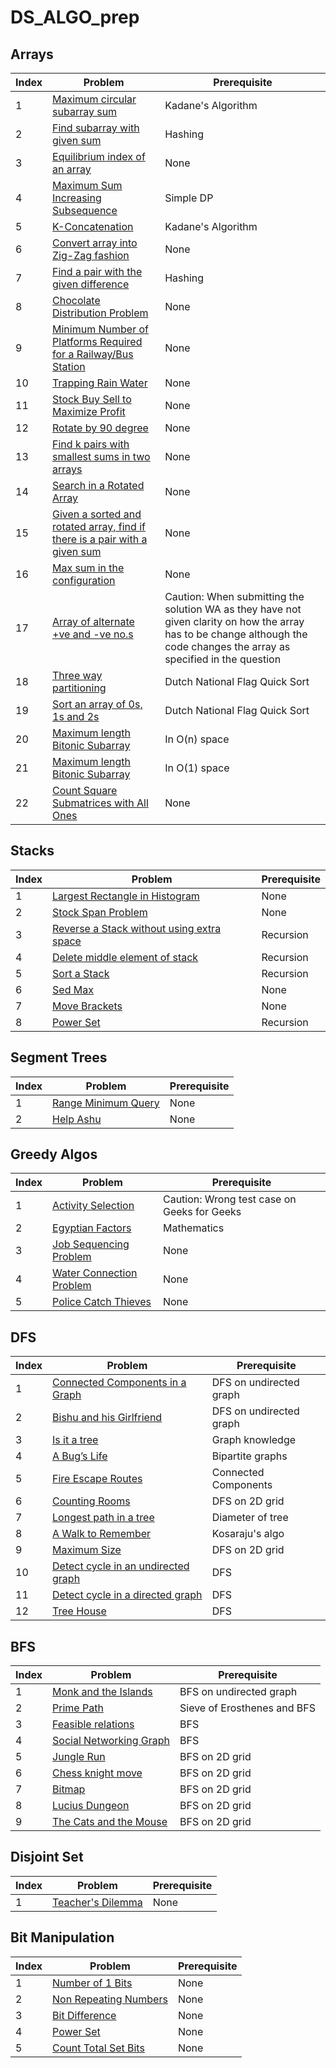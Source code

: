 # DS_ALGO_prep

## Arrays
| Index | Problem | Prerequisite |  
| --- | --- | --- | 
| 1 | [Maximum circular subarray sum](https://practice.geeksforgeeks.org/problems/max-circular-subarray-sum/0) | Kadane's Algorithm |  
| 2 | [Find subarray with given sum](https://practice.geeksforgeeks.org/problems/subarray-with-given-sum/0) | Hashing |  
| 3 | [Equilibrium index of an array](https://practice.geeksforgeeks.org/problems/equilibrium-point/0) | None |
| 4 | [Maximum Sum Increasing Subsequence](https://practice.geeksforgeeks.org/problems/maximum-sum-increasing-subsequence/0) | Simple DP |
| 5 | [K-Concatenation](https://www.codechef.com/problems/KCON) | Kadane's Algorithm |
| 6 | [Convert array into Zig-Zag fashion](https://practice.geeksforgeeks.org/problems/convert-array-into-zig-zag-fashion/0) | None |
| 7 | [Find a pair with the given difference](https://practice.geeksforgeeks.org/problems/find-pair-given-difference/0) | Hashing |
| 8 | [Chocolate Distribution Problem](https://www.geeksforgeeks.org/chocolate-distribution-problem/) | None |
| 9 | [Minimum Number of Platforms Required for a Railway/Bus Station](https://practice.geeksforgeeks.org/problems/minimum-platforms/0) | None |
| 10 | [Trapping Rain Water](https://practice.geeksforgeeks.org/problems/trapping-rain-water/0) | None |
| 11 | [Stock Buy Sell to Maximize Profit](https://practice.geeksforgeeks.org/problems/stock-buy-and-sell/0) | None |
| 12 | [Rotate by 90 degree](https://practice.geeksforgeeks.org/problems/rotate-by-90-degree/0) | None |
| 13 | [Find k pairs with smallest sums in two arrays](https://www.geeksforgeeks.org/find-k-pairs-smallest-sums-two-arrays/) | None |
| 14 | [Search in a Rotated Array](https://practice.geeksforgeeks.org/problems/search-in-a-rotated-array/0) | None |
| 15 | [Given a sorted and rotated array, find if there is a pair with a given sum](https://www.geeksforgeeks.org/given-a-sorted-and-rotated-array-find-if-there-is-a-pair-with-a-given-sum/) | None |
| 16 | [Max sum in the configuration](https://practice.geeksforgeeks.org/problems/max-sum-in-the-configuration/1) | None |
| 17 | [Array of alternate +ve and -ve no.s](https://practice.geeksforgeeks.org/problems/array-of-alternate-ve-and-ve-nos1401/1) | Caution: When submitting the solution WA as they have not given clarity on how the array has to be change although the code changes the array as specified in the question |
| 18 | [Three way partitioning](https://practice.geeksforgeeks.org/problems/three-way-partitioning/1) |Dutch National Flag Quick Sort |
| 19 | [Sort an array of 0s, 1s and 2s ](https://practice.geeksforgeeks.org/problems/sort-an-array-of-0s-1s-and-2s/0) |Dutch National Flag Quick Sort |
| 20 | [Maximum length Bitonic Subarray](https://practice.geeksforgeeks.org/problems/maximum-length-bitonic-subarray5730/1) | In O(n) space |
| 21 | [Maximum length Bitonic Subarray](https://practice.geeksforgeeks.org/problems/maximum-length-bitonic-subarray5730/1) | In O(1) space |
| 22 | [Count Square Submatrices with All Ones](https://leetcode.com/problems/count-square-submatrices-with-all-ones/) | None |
## Stacks
| Index | Problem | Prerequisite |  
| --- | --- | --- | 
| 1 | [Largest Rectangle in Histogram](https://leetcode.com/problems/largest-rectangle-in-histogram/) | None|
| 2 | [Stock Span Problem](https://practice.geeksforgeeks.org/problems/stock-span-problem/0) | None|
| 3 | [Reverse a Stack without using extra space](https://www.geeksforgeeks.org/reverse-a-stack-using-recursion/) |Recursion|
| 4 | [Delete middle element of stack](https://practice.geeksforgeeks.org/problems/delete-middle-element-of-a-stack/1) |Recursion|
| 5 | [Sort a Stack](https://practice.geeksforgeeks.org/problems/sort-a-stack/1#) |Recursion|
| 6 | [Sed Max](https://www.codechef.com/LTIME93B/problems/SEDMAX) |None|
| 7 | [Move Brackets](https://codeforces.com/problemset/problem/1374/C)|None|
| 8 | [Power Set](https://practice.geeksforgeeks.org/problems/power-set4302/1#)|Recursion|

## Segment Trees
| Index | Problem | Prerequisite |  
| --- | --- | --- | 
| 1 | [Range Minimum Query](https://www.spoj.com/problems/RMQSQ/) | None|
| 2 | [Help Ashu](https://www.hackerearth.com/practice/data-structures/advanced-data-structures/fenwick-binary-indexed-trees/practice-problems/algorithm/help-ashu-1/) | None|

## Greedy Algos
| Index | Problem | Prerequisite |  
| --- | --- | --- | 
| 1 | [Activity Selection](https://practice.geeksforgeeks.org/problems/n-meetings-in-one-room-1587115620/1) | Caution: Wrong test case on Geeks for Geeks|
| 2 | [Egyptian Factors](https://www.geeksforgeeks.org/greedy-algorithm-egyptian-fraction/) | Mathematics|
| 3 | [Job Sequencing Problem](https://practice.geeksforgeeks.org/problems/job-sequencing-problem-1587115620/1) |None|
| 4 | [Water Connection Problem](https://practice.geeksforgeeks.org/problems/water-connection-problem/0) |None|
| 5 | [Police Catch Thieves](https://www.geeksforgeeks.org/policemen-catch-thieves/) |None|

## DFS
| Index | Problem | Prerequisite |  
| --- | --- | --- | 
| 1 | [Connected Components in a Graph](https://www.hackerearth.com/problem/algorithm/connected-components-in-a-graph/) |DFS on undirected graph|
| 2 | [Bishu and his Girlfriend](https://www.hackerearth.com/practice/algorithms/graphs/depth-first-search/practice-problems/algorithm/bishu-and-his-girlfriend/) | DFS on undirected graph|
| 3 | [Is it a tree](https://www.spoj.com/problems/PT07Y/) |Graph knowledge|
| 4 | [A Bug’s Life](https://www.spoj.com/problems/BUGLIFE/) |Bipartite graphs|
| 5 | [Fire Escape Routes](https://www.codechef.com/problems/FIRESC) |Connected Components|
| 6 | [Counting Rooms](https://cses.fi/problemset/task/1192/)|DFS on 2D grid|
| 7 | [Longest path in a tree](https://www.spoj.com/problems/PT07Z/)|Diameter of tree|
| 8 | [A Walk to Remember](https://www.hackerearth.com/practice/algorithms/graphs/strongly-connected-components/practice-problems/algorithm/a-walk-to-remember-qualifier2/) |Kosaraju's algo|
| 9 | [Maximum Size](https://www.codechef.com/problems/RISK) |DFS on 2D grid|
| 10| [Detect cycle in an undirected graph](https://practice.geeksforgeeks.org/problems/detect-cycle-in-an-undirected-graph/1) |DFS|
| 11| [Detect cycle in a directed graph](https://practice.geeksforgeeks.org/problems/detect-cycle-in-a-directed-graph/1#) |DFS|
| 12| [Tree House](https://www.codechef.com/MAY21C/problems/THOUSES) |DFS|

## BFS

| Index | Problem | Prerequisite |  
| --- | --- | --- | 
| 1 | [Monk and the Islands](https://www.hackerearth.com/practice/algorithms/graphs/breadth-first-search/practice-problems/algorithm/monk-and-the-islands/) |BFS on undirected graph|
| 2 | [Prime Path](https://www.spoj.com/problems/PPATH/) | Sieve of Erosthenes and BFS|
| 3 | [Feasible relations](https://www.hackerearth.com/practice/algorithms/graphs/depth-first-search/practice-problems/algorithm/feasible-relations/) |BFS|
| 4 | [Social Networking Graph](https://www.hackerearth.com/practice/algorithms/graphs/breadth-first-search/practice-problems/algorithm/social-networking-graph/) |BFS|
| 5 | [Jungle Run](https://www.hackerearth.com/practice/algorithms/graphs/depth-first-search/practice-problems/algorithm/jungle-run/) |BFS on 2D grid|
| 6 | [Chess knight move](https://www.codechef.com/problems/PRGCUP01)|BFS on 2D grid|
| 7 | [Bitmap](https://www.spoj.com/problems/BITMAP/)|BFS on 2D grid|
| 8 | [Lucius Dungeon](https://www.spoj.com/problems/BYTESE1/)|BFS on 2D grid|
| 9 | [The Cats and the Mouse](https://www.spoj.com/problems/CATM/)|BFS on 2D grid|

## Disjoint Set
| Index | Problem | Prerequisite |  
| --- | --- | --- |
| 1 | [Teacher's Dilemma](https://www.hackerearth.com/problem/algorithm/teachers-dilemma-3-00955296/)|None|


## Bit Manipulation
| Index | Problem | Prerequisite |  
| --- | --- | --- |
| 1 | [Number of 1 Bits ](https://practice.geeksforgeeks.org/problems/set-bits0143/1)|None|
| 2 | [Non Repeating Numbers ](https://practice.geeksforgeeks.org/problems/finding-the-numbers0215/1)|None|
| 3 | [Bit Difference](https://practice.geeksforgeeks.org/problems/bit-difference-1587115620/1)|None|
| 4 | [Power Set](https://practice.geeksforgeeks.org/problems/power-set4302/1#) |None|
| 5 | [Count Total Set Bits](https://practice.geeksforgeeks.org/problems/count-total-set-bits-1587115620/1#) |None|
